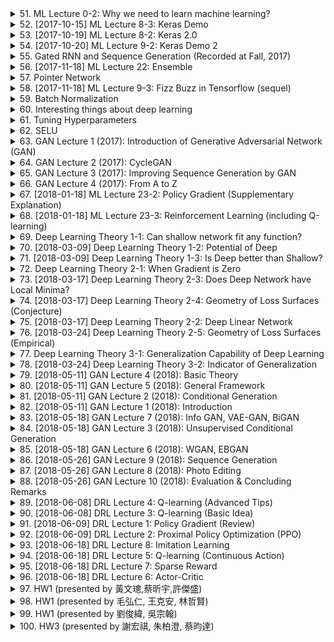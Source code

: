 <details>
<summary>51. ML Lecture 0-2: Why we need to learn machine learning?</summary><br>

<a href="https://www.youtube.com/watch?v=On1N8u1z2Ng" target="_blank">
    <img src="https://img.youtube.com/vi/On1N8u1z2Ng/maxresdefault.jpg" 
        alt="[Youtube]" width="200">
</a>


</details>

<details>
<summary>52. [2017-10-15] ML Lecture 8-3: Keras Demo</summary><br>

<a href="https://www.youtube.com/watch?v=L8unuZNpWw8" target="_blank">
    <img src="https://img.youtube.com/vi/L8unuZNpWw8/maxresdefault.jpg" 
        alt="[Youtube]" width="200">
</a>

# 文章整理：人工智慧深度學習入門與挑戰

## 核心主題
- **深度學習入門**：文章主要介紹了深度學習的基本概念和應用，特別是通過手寫數字辨識的簡單案例來展示深度學習的實際操作。
- **Keras框架簡介**：使用Keras框架搭建神經網路模型，強調其易用性和快速開發的特點。

## 主要觀念
1. **深度學習的核心價值**：
   - 深度學習適合處理大型數據集和複雜模式識別任務。
   - 通過多層神經網路結構，能夠自動提取高級特徵。

2. **Keras框架優勢**：
   - 簡單易用：提供高級API，降低深度學習門檻。
   - 快速開發：適合快速原型設計和 experimentation。

3. **手寫數字辨識案例**：
   - 使用MNIST數據集進行訓練和評估。
   - 展示了模型搭建、訓練和評價的基本流程。

## 問題原因
1. **初學者常見挑戰**：
   - 模型表現不佳：最初模型的驗證accuracy僅為10%，接近隨機猜測水平。
   - 網路結構設計不合理：初始模型深度不足，層數過少。
   - 調參困難：學習率、:hidden_units等超參數選擇不當。

2. **常見錯誤與局限**：
   - 忽略正則化：導致模型過擬合或欠擬合。
   - 網路結構設計不合理：層數不足，影響模型表達能力。
   - 評估方法不科學：未使用交叉驗證等更可靠的評估值。

## 解決方法
1. **改善網路結構**：
   - 增加隱藏層數，提升模型深度。
   - 使用Batch Normalization等技術優化訓練過程。

2. **合理調參**：
   - 選擇適當的學習率和(hidden_units)。
   - 引入Dropout等正則化方法防止過擬合。

3. **科學評估**：
   - 使用交叉驗證等更可靠的模型評估值。
   - 仔細分析損失函數變化，確保模型訓練效果。

## 結論
1. **深度學習的潛力與挑戰**：
   - 深度學習在模式識別領域具有巨大潛力。
   - 初學者需要克服技術門檻和實踐經驗不足等困難。

2. **持續改進建議**：
   - 開始於簡單案例，逐步掌握核心概念。
   - 多進行 experimentation，累積調參經驗。
   - 學習更先進的模型架構和訓練技巧。

3. **未來學習方向**：
   - 探索更複雜的模型結構，如卷積神經網路（CNN）。
   - 學習深度學習的理論基礎，如Optimizer、Activation Function等。
   - 練習實際項目，提升問題分析和解決能力。
</details>

<details>
<summary>53. [2017-10-19] ML Lecture 8-2: Keras 2.0</summary><br>

<a href="https://www.youtube.com/watch?v=5BJDJd-dzzg" target="_blank">
    <img src="https://img.youtube.com/vi/5BJDJd-dzzg/maxresdefault.jpg" 
        alt="[Youtube]" width="200">
</a>

### 小節歸納

#### 核心主題
- 神經網路在手寫數字辨識中的應用。
- 使用 Keras 搭建和訓練神經網路模型。

#### 主要觀念
1. **模型結構**：
   - 使用多層感知機（MLP）架構，包含輸入層、隱藏層和輸出層。
   - 輸入層接受 784 維向量（28x28 圖像），輸出層有 10 個神經元對應 0-9 的數字。

2. **訓練過程**：
   - 使用訓練數據（training data）進行模型訓練。
   - 訓練目標是使模型學習到將 입력向量映射到正確的數字標籤。

3. **數據表示**：
   - 輸入數據為一維向量，大小為 (number of examples, 784)。
   - 標籤數據為獨熱編碼（one-hot encoding），大小為 (number of examples, 10)，每個樣本只有一個位置為 1，對應其數字類別。

#### 問題原因
- 手寫數字辨識需要模型學習複雜的圖像特徵。
- 需要確保模型能夠有效地從數據中提取這些特徵並分類。

#### 解決方法
1. **模型設計**：
   - 選擇合適的神經網路架構，如多層感知機（MLP）。
   - 使用適當的激活函數（如ReLU）和損失函數（如交叉熵損失）。

2. **數據預處理**：
   - 將圖像展平為一維向量。
   - 將標籤轉換為獨熱編碼格式以適應模型輸出。

3. **訓練與評估**：
   - 使用訓練數據進行模型訓練，並定期評估模型在測試數據上的表現。
   - 通過損失值和 accuracy 等指標來衡量模型性能。

#### 優化方式
1. **超參數調優**：
   - 選擇合適的學習率（learning rate）。
   - 調整神經網路層數和 neurons 數量以優化模型性能。

2. **正則化技術**：
   - 使用正規化或dropout來防止過度擬合。

3. **數據增強**：
   - 對訓練數據進行 augmentation（如旋轉、翻轉）以增加數據多樣性，提升模型泛化能力。

#### 結論
- 通過適當的模型設計和數據處理，神經網路能夠有效完成手寫數字辨識任務。
- 模型在訓練後可以儲存起來，用於實際應用中的預測。
- 使用evaluation和predict功能可分別評估模型性能和進行線上預測。
</details>

<details>
<summary>54. [2017-10-20] ML Lecture 9-2: Keras Demo 2</summary><br>

<a href="https://www.youtube.com/watch?v=Ky1ku1miDow" target="_blank">
    <img src="https://img.youtube.com/vi/Ky1ku1miDow/maxresdefault.jpg" 
        alt="[Youtube]" width="200">
</a>

### 核心主題：人工智慧模型在MNIST數據集上的訓練與優化

---

#### 主要觀念：
1. **模型結構**：使用簡單的神經網路結構（如多層感知機）來處理MNIST手寫數字分類任務。
2. **數據特性**：MNIST數據集具有平衡且清潔的特徵，適合用於示範基本的人工智慧技術。
3. **性能指標**：模型在訓練集和測試集上的正確率用於評估其泛化能力。

---

#### 問題原因：
1. **過度擬合（Overfitting）**：模型在訓練數據上表現極佳，但在測試數據上性能大幅下降。
2. **不平衡的訓練與測試性能**：訓練集和測試集之間存在性能 mismatch，表明模型缺乏泛化能力。

---

#### 解決方法：
1. **正規化技術（Dropout）**：
   - 在隱藏層後加入_dropout_層，以降低過度擬合的可能性。
   - Dropout rate設置為0.7，用於限制_neurons_的相關性並提升模型的泛化能力。

2. **優化算法（AdamOptimizer）**：
   - 使用Adam優化器加速訓練過程，提高學習效率。
   - 相對於常規SGD，Adam在訓練初期階段顯著提升了性能。

3. **數據增強（加入Noise）**：
   - 在測試數據上故意添加隨機噪聲，用於模擬真實世界中的數據不確定性。
   - 通過此方法評估模型的魯棒性。

---

#### 優化方式：
1. **學習率調整**：在訓練過程中動態調整 learning rate，以平衡收斂速度和穩定性。
2. **	layer size 設計**：適當增加隱藏層大小，提升模型 capacity。
3. **批量規範化（Batch Normalization）**：在某些情況下可進一步優化模型性能。

---

#### 結論：
1. 適當引入_dropout_技術可以有效降低過度擬合，但會稍微影響訓練過程中的性能。
2. 使用Adam優化器顯著提升了training efficiency和model generalizability。
3. 模型在加入_noise_後的測試數據上表現有所提升，但仍需進一步優化以達到更好的 robustness。

---

#### 總結：
本文通過實驗展示了多種常見的人工智慧技術在MNIST分類任務中的應用效果。結果表明，結合_dropout_、AdamOptimizer和數據增強等方法可以有效改善模型性能，但依然需要根據具體任務需求進一步調優。
</details>

<details>
<summary>55. Gated RNN and Sequence Generation (Recorded at Fall, 2017)</summary><br>

<a href="https://www.youtube.com/watch?v=T8mGfIy9dWM" target="_blank">
    <img src="https://img.youtube.com/vi/T8mGfIy9dWM/maxresdefault.jpg" 
        alt="[Youtube]" width="200">
</a>


</details>

<details>
<summary>56. [2017-11-18] ML Lecture 22: Ensemble</summary><br>

<a href="https://www.youtube.com/watch?v=tH9FH1DH5n0" target="_blank">
    <img src="https://img.youtube.com/vi/tH9FH1DH5n0/maxresdefault.jpg" 
        alt="[Youtube]" width="200">
</a>

### 文章整理： ensemble methods in machine learning

#### 1. 核心主題
- **Ensemble Learning**: 利用多個學習器（模型）的集體智慧來提升整體性能。
- **STACKING、BOOSTING、BAGGING**等集成技術在機器學習中的應用。

#### 2. 主要觀念
- **STACKING (堆疊)**:
  - 將多個基模型的輸出作為高級模型的輸入，形成分層結構。
  - 基模型可以是任何類型的學習器，如 Decision Trees、Neural Networks 等。
  - 最後一層通常使用簡單的分類器（如 Logistic Regression）來整合各基模型的結果。

- **BOOSTING**:
  - 通過迭代提升弱學習器的性能，最終形成強大learner。
  - 每次迭代根據前一次分類錯誤的樣本調整權重，逐步改進模型。
  - Adaboost 是一種常見的Boosting算法。

- **BAGGING (包裝)**:
  - 使用_bootstrapping_技術生成多個訓練數據集，並基於每個數據集訓練一個基模型。
  - 最後通過投票或平均的方式來決定最終結果。
  - 主要用於降低過度擬合和提升模型的泛化能力。

#### 3. 問題與挑戰
- **Base Learners 的性能**:
  - 基模型可能存在性能差異，甚至有些模型可能表現不佳或完全失效。
  
- **數據分配問題**:
  - 在STACKING中，若基模型過度擬合訓練數據，可能影響最終分類器的性能。

#### 4. 解決方法與優化方式
- **STACKING 的改進**:
  - 將訓練數據集分為多個部分，一部分用於訓練基模型，另一部分用於訓練最終的整合分類器。
  - 這樣可以避免最終分類器過度依賴基模型的性能。

- **BOOSTING 的優化**:
  - 確定適當的學習速率（learning rate）和弱learner數量，防止模型過度擬合。
  - 使用正規化技術來控制模型複雜度。

- **BAGGING 的改進**:
  - 增加訓練數據集的多樣性，確保每個基模型都能夠捕獲不同的特徵信息。
  - 結合其他集成方法（如STACKING）進一步提升性能。

#### 5. 啟發與結論
- **Adaboost 的啟示**:
  - Adaboost 可以被看作是一種Gradient Descent算法，通過反覆調整模型權重來最優化解題。
  
- **STACKING 的實用性**:
  - 在多團隊或多模型的情況下，STACKING 可以有效整合各個模型的結果，提升整體性能。
  
- **ensemble方法的靈活性**:
  - 集成學習方法具有高度的靈活性，可以根據不同的任務和數據特性進行調整和優化。

#### 6. 總結
Ensemble Learning 是機器學習中一項重要的技術，通過將多個基模型的結果整合起來，往往能夠顯著提升模型的性能和泛化能力。STACKING、BOOSTING 和 BAGGING 分別從不同角度提供了有效的集成方案，而 Adaboost 則展示了如何通過.gradient descent的方式來優化ensemble模型。STACKING 的實用性在於它可以有效地整合各個模型的結果，特別是在團隊合作或多模型的情況下，這對於提升最終性能具有重要意義。
</details>

<details>
<summary>57. Pointer Network</summary><br>

<a href="https://www.youtube.com/watch?v=VdOyqNQ9aww" target="_blank">
    <img src="https://img.youtube.com/vi/VdOyqNQ9aww/maxresdefault.jpg" 
        alt="[Youtube]" width="200">
</a>


</details>

<details>
<summary>58. [2017-11-18] ML Lecture 9-3: Fizz Buzz in Tensorflow (sequel)</summary><br>

<a href="https://www.youtube.com/watch?v=F1vek6ULo9w" target="_blank">
    <img src="https://img.youtube.com/vi/F1vek6ULo9w/maxresdefault.jpg" 
        alt="[Youtube]" width="200">
</a>

### 核心主題
- 人工智慧在Fizz Buzz問題上的應用。
- 探討深度學習模型在模式識別任務中的表現。

### 主要觀念
1. **硬訓練（Hard Training）**：指將看似不能訓練的任務通過訓練方法來實現。
2. **Fizz Buzz задача**：一個簡單的程式問題，要求根據數字的整除性輸出特定字符串。
3. **深度學習模型**：使用TensorFlow和神經網絡架構解決Fizz Buzz問題。

### 問題原因
- 原始模型（10個輸入單元、100個隱藏層單元）在訓練集上的準確率僅爲76%，未能有效擬合數據。
- 模型的容量不足，無法充分學習複雜的模式。

### 解決方法
1. **增加網絡容量**：將隱藏層單元數從100增加到1000，提升模型的學習能力。
2. **調整訓練參數**：使用Adam優化器和Softmax激活函數，確保模型能夠更好地擬合數據。

### 優化方式
- 通過增加網絡層數或單元數來提高模型的複雜度，使其能夠捕捉更細微的數據特徵。
- 使用適當的訓練策略（如交叉驗證）進一步優化模型性能。

### 結論
1. **初始模型表現有限**：原始深度學習模型在處理Fizz Buzz問題時表現出較低的準確率，表明其結構可能過於簡單。
2. **網絡容量的重要性**：通過增加隱藏層單元數，模型能夠顯著提升準確率至100%，證明了網絡容量對任務適應性的影響。
3. **深度學習的有效性**：儘管看似簡單的任務可以通過複雜的模型解決，但選擇合適的架構和參數是關鍵。

### 參考資料
- 文章提供了一個使用TensorFlow實現的簡單神經網絡結構，展示了如何通過調整模型結構來提高性能。
</details>

<details>
<summary>59. Batch Normalization</summary><br>

<a href="https://www.youtube.com/watch?v=BZh1ltr5Rkg" target="_blank">
    <img src="https://img.youtube.com/vi/BZh1ltr5Rkg/maxresdefault.jpg" 
        alt="[Youtube]" width="200">
</a>


</details>

<details>
<summary>60. Interesting things about deep learning</summary><br>

<a href="https://www.youtube.com/watch?v=1KElr75pHdQ" target="_blank">
    <img src="https://img.youtube.com/vi/1KElr75pHdQ/maxresdefault.jpg" 
        alt="[Youtube]" width="200">
</a>


</details>

<details>
<summary>61. Tuning Hyperparameters</summary><br>

<a href="https://www.youtube.com/watch?v=kyX29rUntjM" target="_blank">
    <img src="https://img.youtube.com/vi/kyX29rUntjM/maxresdefault.jpg" 
        alt="[Youtube]" width="200">
</a>


</details>

<details>
<summary>62. SELU</summary><br>

<a href="https://www.youtube.com/watch?v=1WPjVpwJ88I" target="_blank">
    <img src="https://img.youtube.com/vi/1WPjVpwJ88I/maxresdefault.jpg" 
        alt="[Youtube]" width="200">
</a>


</details>

<details>
<summary>63. GAN Lecture 1 (2017): Introduction of Generative Adversarial Network (GAN)</summary><br>

<a href="https://www.youtube.com/watch?v=G0dZc-8yIjE" target="_blank">
    <img src="https://img.youtube.com/vi/G0dZc-8yIjE/maxresdefault.jpg" 
        alt="[Youtube]" width="200">
</a>


</details>

<details>
<summary>64. GAN Lecture 2 (2017): CycleGAN</summary><br>

<a href="https://www.youtube.com/watch?v=9N_uOIPghuo" target="_blank">
    <img src="https://img.youtube.com/vi/9N_uOIPghuo/maxresdefault.jpg" 
        alt="[Youtube]" width="200">
</a>


</details>

<details>
<summary>65. GAN Lecture 3 (2017): Improving Sequence Generation by GAN</summary><br>

<a href="https://www.youtube.com/watch?v=Adi54-wp8Qk" target="_blank">
    <img src="https://img.youtube.com/vi/Adi54-wp8Qk/maxresdefault.jpg" 
        alt="[Youtube]" width="200">
</a>


</details>

<details>
<summary>66. GAN Lecture 4 (2017):  From A to Z</summary><br>

<a href="https://www.youtube.com/watch?v=dFwesaqC_Wo" target="_blank">
    <img src="https://img.youtube.com/vi/dFwesaqC_Wo/maxresdefault.jpg" 
        alt="[Youtube]" width="200">
</a>


</details>

<details>
<summary>67. [2018-01-18] ML Lecture 23-2: Policy Gradient (Supplementary Explanation)</summary><br>

<a href="https://www.youtube.com/watch?v=y8UPGr36ccI" target="_blank">
    <img src="https://img.youtube.com/vi/y8UPGr36ccI/maxresdefault.jpg" 
        alt="[Youtube]" width="200">
</a>

### 文章重點整理

#### 核心主題
文章圍繞強化學習（Reinforcement Learning）中的策略梯度方法展開討論，特別是將強化學習問題轉化為分類問題進行處理的方式。

#### 主要觀念
1. **策略梯度方法**：通過最大化期望獎賞來更新策略網絡參數。
2. **分類問題的轉化**：將強化學習中的每個狀態-行動對視為一筆分類數據，並給其加權.reward(τⁿ)。
3. **批量訓練與在線訓練**：強調了強化學習中數據收集和模型訓練的反覆迭代特性。

#### 問題原因
1. **\data dependencies**: 狡猾的策略網絡可能過早鎖定優行動，影響探索效率。
2. **\data imbalance**: 不同獎賞值的數據對模型更新的影響不均衡。

#### 解決方法
1. **加權分類**：將每筆數據按其reward值進行加權，以反映其重要性。
2. **批量訓練**：定期收集數據後集中訓練模型，避免\data dependencies並提高學習效率。

#### 優化方式
1. **_reward weighting**: 根據獎勵值調整數據的影響力，確保高獎勵數據對模型更新起更大作用。
2. **_data augmentation**: 通過複製數據來增加低獎勵數據的代表性，平衡數據分布。

#### 理論支持
- **策略梯度**：利用概率梯度法最大化期望獎賞。
- **分類框架**：將強化學習問題重新表述為加權分類任務，借鑒分類算法進行處理。

#### 實現方法
1. **數據收集**: 在每一個_episode_中收集狀態和行動對，並記錄相應的_reward_值。
2. **數據加權**: 對每筆數據按照其_reward_值進行加權。
3. **模型訓練**: 使用加權數據批量訓練策略網絡，然後再利用更新後的網絡進行新一輪數據收集。

#### 結論
1. **方法可行性**：將強化學習問題轉化為分類問題是可行的，並且可以利用現有的深度學習框架（如Keras）實現。
2. **優勢**: 通過加權和批量訓練，可以有效提高策略網絡的學習效率和性能。
3. **挑戰**: 強化學習需要反覆迭代數據收集和模型訓練，這增加了計算開銷，但現代計算資源可以充分支撐其實現。

---

### 總結
文章提出了一種將強化學習問題轉化為加權分類問題的方法，詳細探討了其核心思想、實現步驟及優化策略。該方法利用現有深度學習框架，通過數據加權和批量訓練提高了學習效率，展示了強化學習在實際應用中的可行性和有效性。
</details>

<details>
<summary>68. [2018-01-18] ML Lecture 23-3: Reinforcement Learning (including Q-learning)</summary><br>

<a href="https://www.youtube.com/watch?v=2-JNBzCq77c" target="_blank">
    <img src="https://img.youtube.com/vi/2-JNBzCq77c/maxresdefault.jpg" 
        alt="[Youtube]" width="200">
</a>

### 文章整理：Inverse Reinforcement Learning（逆向強化學習）及其應用

#### 一、核心主題
- **逆向強化學習**：通過觀察專家的行爲，推斷出獎勵函數，並指導智能體學習最優策略。
- **GAN類比**：將逆向強化學習與生成對抗網絡（GAN）進行類比，解釋其工作原理。

#### 二、主要觀念
1. **專家行爲的利用**：
   - 專家通過與環境互動產生軌跡（trajectory），這些軌跡反映了專家的決策策略。
2. **獎勵函數的學習**：
   - 獎勵函數的設計目標是使得專家的行爲得分高於智能體，類似於「先射箭，再畫靶」的過程。
3. **智能體的改進**：
   - 智能體基於學習到的獎勵函數不斷調整自身行爲，以最大化獎勵分數。

#### 三、問題原因
- **獎勵函數的缺失**：傳統強化學習需要明確的獎勵函數，但在許多實際場景中難以定義。
- **專家行爲的複雜性**：專家行爲可能涉及複雜的策略和決策過程，直接模擬或複製具有挑戰性。

#### 四、解決方法
1. **逆向強化學習框架**：
   - 通過觀察專家的行爲軌跡，推斷出獎勵函數。
2. **GAN類比的應用**：
   - 將智能體（actor）與生成器（generator）、獎勵函數與判別器（discriminator）進行對應，利用對抗訓練的方法改進智能體行爲。

#### 五、優化方式
1. **迭代優化**：
   - 不斷更新獎勵函數和智能體策略，使得智能體的行爲逐步逼近專家水平。
2. **反饋機制**：
   - 利用獎勵函數的反饋，指導智能體調整行爲，確保其得分低於專家。

#### 六、結論
- 逆向強化學習提供了一種有效的替代方法，特別是在無法明確定義獎勵函數的情況下。
- 通過與GAN的類比，展示了該方法在實際應用中的潛力和可行性。
- 結合專家行爲數據和迭代優化過程，可以有效提升智能體的學習效果。

#### 七、附錄
- **圖表建議**：
  - 添加GAN和逆向強化學習的工作流程圖，以清晰展示其相似性。
  - 添加伯克利研究團隊的實驗結果圖表，展示逆向強化學習在機器人行爲學習中的應用效果。
</details>

<details>
<summary>69. Deep Learning Theory 1-1: Can shallow network fit any function?</summary><br>

<a href="https://www.youtube.com/watch?v=KKT2VkTdFyc" target="_blank">
    <img src="https://img.youtube.com/vi/KKT2VkTdFyc/maxresdefault.jpg" 
        alt="[Youtube]" width="200">
</a>


</details>

<details>
<summary>70. [2018-03-09] Deep Learning Theory 1-2: Potential of Deep</summary><br>

<a href="https://www.youtube.com/watch?v=FN8jclCrqY0" target="_blank">
    <img src="https://img.youtube.com/vi/FN8jclCrqY0/maxresdefault.jpg" 
        alt="[Youtube]" width="200">
</a>

### 清理與分析文章重點

此篇文章主要探討深度學習（Deep Learning）與淺層學習（Shallow Learning）在函數擬合（Function Fitting）任務中的差異。文章通過具體案例與理論分析，展示了深度網絡在特定情況下的優勢，並引發對淺層網絡能力的反思。

---

### 核心主題

- **深度學習 vs. 樺層學習**  
  探討深度網絡與淺層網絡在函數擬合任務中的性能差異。
  
- **函數擬合問題**  
  研究如何通過不同架構的神經網絡來實現對特定函數（如二次函數）的逼近。

---

### 主要觀念

- **淺層網絡的局限性**  
  淺層網絡在擬合某些複雜函數時，需要大量的神經元（_neurons_），其數量與誤差呈反比關係。例如，在擬合 \( y = x^2 \) 的情況下，淺層網絡所需的神經元數量為 \( O(1/\sqrt{\epsilon}) \)，其中 \( \epsilon \) 是可接受的誤差。

- **深度網絡的優勢**  
  深度網絡通過多層疊加（_stacked layers_）的方式，能夠用更少的參數實現對同一函數的逼近。例如，在同樣的任務中，深度網絡所需的神經元數量為 \( O(\log(1/\sqrt{\epsilon})) \)，比淺層網絡效率更高。

- **理論與實踐的差距**  
  文章指出，上述分析主要是基於理論上的構造方法（_constructive methods_），並不代表實際訓練中淺層網絡的最佳性能。可能存在某些情況下，淺層網絡也能夠高效地完成任務。

---

### 問題原因

- **淺層網絡的能力限制**  
  淺層網絡在處理非線性函數時，需要大量的隱藏層（_hidden layers_）來逼近目標函數，這導致其參數需求量大，計算成本高。

- **深度網絡的 expressive power**  
  深度網絡通過多層疊加增強了表示能力（_expressive power_），能夠用更少的參數實現對複雜函數的擬合。

---

### 解決方法

- **理論分析**  
  通過信息論（_information theory_）與逼近論（_approximation theory_）等工具，分析不同網絡架構在函數擬合任務中的表現。

- **實驗驗證**  
  需要進一步的實驗來驗證淺層網絡在最佳狀態下是否能夠超越深度網絡。

---

### 優化方式

- **網絡架構優化**  
  設計更高效的 network architectures，如使用卷積神經網絡（_CNNs_）或圖 neural networks（_GNNs_），來進一步提升淺層網絡的性能。

- **訓練算法改進**  
  研究更有效的訓練方法（如遷移學習 _transfer learning_ 或自監督學習 _self-supervised learning_），以幫助淺層網絡更好地逼近目標函數。

---

### 結論

- **深度網絡的優越性**  
  在理論上，深度網絡在某些任務中能夠用更少的參數實現更高的精度。例如，在擬合二次函數的情況下，深度網絡所需的神經元數量比淺層網絡少得多。

- **淺層網絡的潛力**  
  雖然目前的分析顯示淺層網絡在某些情況下表現較差，但不能排除其在最佳訓練策略下的優異性能。未來的研究應該更加注重淺層網絡的最佳化與實際應用。

- **進一步研究方向**  
  接下來需要通過實驗來驗證淺層網絡在最佳狀態下的能力，並探索如何通過網絡架構與算法的改進來彌平深度與淺層網絡之間的性能差距。
</details>

<details>
<summary>71. [2018-03-09] Deep Learning Theory 1-3: Is Deep better than Shallow?</summary><br>

<a href="https://www.youtube.com/watch?v=qpuLxXrHQB4" target="_blank">
    <img src="https://img.youtube.com/vi/qpuLxXrHQB4/maxresdefault.jpg" 
        alt="[Youtube]" width="200">
</a>

# 文章重點整理

## 核心主題  
文章探討深度_learning_（Deep Learning）相對於淺層_learning_（Shallow Learning）在模型訓練和函數擬合方面的優勢，特別是在處理複雜 함수時的表現差異。

---

## 主要觀念  
1. **深度與淺層學習的對比**：  
   - 深度學習模型具有多個隱藏層，能夠捕獲數據中的高級特徵。  
   - 淺層學習模型通常只有一到兩層，擬合能力有限，特別是在處理非線性複雜 함수時表現不佳。  

2. **函數擬合能力**：  
   - 深度學習在擬合高度非線性和結構化的數據時具有顯著優勢。  
   - 淺層學習在簡單的線性或低複雜度函數上表現足夠，但面對高維或高曲率數據時效果有限。

3. **實驗結果**：  
   - 使用淺層網絡（如兩層）擬合球狀數據集時，無論寬度如何增加，模型性能改善不明顯。  
   - 深度網絡（如三層）即使在窄.Width下也能有效降低錯誤率。

---

## 問題原因  
1. **函數複雜性**：  
   - 淺層學習模型無法有效表達高維或高度非線性的數據結構，導致擬合能力受限。  

2. **模型容量限制**：  
   - 淺層網絡的深度不足，限制了其捕獲數據中多級特徵的能力。  

---

## 解決方法  
1. **增加網絡深度**：  
   - 使用更深的網絡架構（如三層及以上）來提高模型表達能力。  

2. **適當調整網絡寬度**：  
   - 在確保深度的前提下，合理設計網絡寬度以平衡計算資源和模型性能。  

3. **利用 compositional structure**：  
   - 針對具有 compositional（組合式）結構的函數，深度學習能更有效地表達其特性。  

---

## 結論  
1. 深度學習在擬合複雜函數時具備顯著優勢，尤其是在數據具有高維或高度非線性特性時。  
2. 淺層學習適合簡單的線性或低複雜度任務，但無法有效處理更複雜的數據模式。  
3. 深度學習模型的性能提升往往伴隨著深度的增加和適當的寬度設計。  

---

## 優化方式  
1. **網絡架構設計**：選擇合適的深度和.Width來平衡模型容量與計算效率。  
2. **數據特性分析**：根據數據的複雜性（如高維、曲率等）選擇適合的學習方法。  
3. **實驗驗證**：通過實驗驗證不同網絡架構在特定任務中的性能表現，以指導模型設計。  

--- 

以上為文章的核心內容整理，強調了深度學習在函數擬合方面的優越性及其應用條件。
</details>

<details>
<summary>72. Deep Learning Theory 2-1: When Gradient is Zero</summary><br>

<a href="https://www.youtube.com/watch?v=XSdkBG6Vvr0" target="_blank">
    <img src="https://img.youtube.com/vi/XSdkBG6Vvr0/maxresdefault.jpg" 
        alt="[Youtube]" width="200">
</a>


</details>

<details>
<summary>73. [2018-03-17] Deep Learning Theory 2-3: Does Deep Network have Local Minima?</summary><br>

<a href="https://www.youtube.com/watch?v=NmelPQkUark" target="_blank">
    <img src="https://img.youtube.com/vi/NmelPQkUark/maxresdefault.jpg" 
        alt="[Youtube]" width="200">
</a>

### 一、核心主題

1. **ReLU 神經網路與深度學習中的局部最小值問題**  
   文章探討了使用 ReLU 濎振函數的神經網路在訓練過程中可能遇到的局部最小值問題，並分析了其原因及影響。

2. **初始化對訓練效果的影響**  
   初期的研究表明，若將神經網路的初始權重設定在 ReLU 函數的「盲點」（即輸出為零的區域），會導致模型無法有效學習，進一步影響訓練效果。

3. **數據分佈與模型容量對局部最小值的影響**  
   文章通過實驗表明，數據分佈的複雜性以及模型參數量的多少會顯著影響訓練過程中是否陷入局部最小值。

### 二、主要觀念

1. **ReLU 函數的特性及其局限性**  
   ReLU 濎振函數在非線性特性和計算效率方面具有優勢，但其「盲點」現象可能導致神經元失效，限制了模型的學習能力。

2. **局部最小值的存在性與影響**  
   在特定的初始化和數據分佈下，深度學習模型容易陷入局部最小值，影響最終的模型性能。

3. **模型過參數化的作用**  
   增加模型的參數量（即過參數化）可以在一定程度上降低陷入局部最小值的概率，提升模型找到全局最優解的可能性。

### 三、問題原因

1. **初始化策略不佳**  
   若初始權重被設定在 ReLU 函數的盲點附近，會導致神經元無法有效地傳遞梯度，妨礙學習過程。

2. **數據分佈的複雜性不足**  
   在簡單的數據分佈下，模型可能缺乏足夠的激勵來逃脫局部最小值，特別是當模型具有多餘參數時。

3. **模型設計與訓練算法的相互作用**  
   模型的架構特性（如深度、非線性）以及訓練算法（如梯度下降）共同作用，導致局部最小值的普遍存在。

### 四、解決方法

1. **改進初始化策略**  
   選擇適合 ReLU 函數的初始化方法（如 He 初始化或 Xavier 初始化），避免初始權重落在盲點附近。

2. **增加模型容量**  
   通過增加神經網路的參數量，使其具有過參數化的特性，降低陷入局部最小值的概率。

3. **優化訓練算法**  
   使用更高效的訓練算法（如 Adam、Adagrad）或引入正規化技術（如 Batch Normalization），提升模型逃脫局部最小值的能力。

### 五、實驗結果與結論

1. **局部最小值的可檢測性**  
   文章通過多次實驗表明，即便在具有多餘參數的情況下，局部最小值依舊可能存在，但其發生的概率顯著降低。

2. **數據分佈的重要性**  
   複雜的數據分佈和足夠的模型容量能夠有效減少訓練過程中陷入局部最小值的可能性。

3. **未來研究方向**  
   亟需建立一套完整的理論框架，用以解釋和預測在不同條件下深度學習模型是否會陷入局部最小值，為實際應用提供指導。
</details>

<details>
<summary>74. [2018-03-17] Deep Learning Theory 2-4: Geometry of Loss Surfaces (Conjecture)</summary><br>

<a href="https://www.youtube.com/watch?v=_VuWvQUMQVk" target="_blank">
    <img src="https://img.youtube.com/vi/_VuWvQUMQVk/maxresdefault.jpg" 
        alt="[Youtube]" width="200">
</a>

---

# 文章分段整理

## 學術主題

1. **深度學習模型的損失表面（Loss Surface）分析**  
   探討深度學習模型在訓練過程中遇到的損失表面特性，包括局部最小值、鞍點等。

2. **多層神經網絡的訓練動力學**  
   研究多層神經網絡在訓練過程中的動力學行爲，特別是優化算法在損失表面上的移動路徑。

3. **全局最優與局部最優的分界**  
   探討深度學習模型是否能夠在足夠大的網絡規模下找到全局最優解，以及鞍點對優化的影響。

---

## 主要觀念

1. **損失表面的特性**  
   - 深度學習模型的損失表面存在大量的局部最小值和鞍點。  
   - 鞍點是優化過程中常見的障礙，可能導致梯度下降算法陷入停滯。

2. **網絡規模對訓練結果的影響**  
   - 網絡規模越大，損失表面的特性越集中，局部最小值的損失值趨於一致。  
   - 大型網絡可能更容易找到接近全局最優的解。

3. **物理模型的類比**  
   - 將深度學習模型與自旋玻璃（Spin-Glass）模型進行類比，試圖通過物理系統的研究成果推斷神經網絡的行爲。

---

## 問題原因

1. **損失表面的複雜性**  
   - 深度學習模型的損失表面存在大量局部最小值和鞍點，增加了優化算法找到全局最優解的難度。

2. **鞍點的影響**  
   - 鞍點是優化過程中的常見障礙，可能導致梯度下降算法陷入停滯或收斂至局部最小值。

3. **早期研究的不足**  
   - 早期研究缺乏嚴格的數學證明，主要依賴於物理模型的類比和假設。

---

## 解決方法

1. **利用大型網絡的特性**  
   - 增加網絡規模，使得損失表面趨向於更集中，從而更容易找到接近全局最優的解。

2. **改進優化算法**  
   - 通過設計新的優化算法（如動量法、Adam等），提升在鞍點附近逃離的能力，加速收斂至更優解。

3. **理論證明與實驗驗證**  
   - 通過數學理論嚴格證明損失表面的特性，並結合實驗驗證，爲深度學習模型的優化提供可靠的指導。

---

## 結論

1. **損失表面的集中性**  
   - 隨着網絡規模的增大，損失表面的特性趨向於更集中，局部最小值的損失值趨於一致。  
   - 這一現象表明大型深度學習模型可能更容易找到接近全局最優解。

2. **理論與實驗的結合**  
   - 通過理論分析和實驗驗證，可以更好地理解深度學習模型的損失表面特性，爲優化算法的設計提供依據。
</details>

<details>
<summary>75. [2018-03-17] Deep Learning Theory 2-2: Deep Linear Network</summary><br>

<a href="https://www.youtube.com/watch?v=0O6nYRC7GeY" target="_blank">
    <img src="https://img.youtube.com/vi/0O6nYRC7GeY/maxresdefault.jpg" 
        alt="[Youtube]" width="200">
</a>

# 文章重點整理

## 核心主題
- **深度線性網絡（Deep Linear Networks）**：探討其在訓練過程中是否存在局部最小值的問題。
- **非凸優化問題**：分析深度學習模型中的非凸特性及其對優化的影響。

## 主要觀念
1. **深度線性網絡的特性**：
   - 深度線性網絡雖然是非凸的，但可以通過特定條件下的證明，確保其不存在「差的鞍點」（poor saddle points），從而保證優化過程的有效性。
   
2. **局部最小值的存在性**：
   - 在深度線性網絡中，儘管模型是非凸的，但通過合理的結構設計和初始化策略，可以避免陷入高維空間中的不良局部極小值。

## 問題原因
- **非凸性帶來的挑戰**：
  - 非凸優化問題可能導致算法在訓練過程中陷入局部最小值或鞍點，影響模型的收斂性和性能。
  
- **深度網絡的複雜結構**：
  - 深度網絡的多層結構容易產生複雜的優化 landscape，包括多種類型的極小值和鞍點，增加了優化的難度。

## 解決方法
1. **初始化策略**：
   - 使用合理的權重初始化方法（如 Xavier 初始化或 He 初始化），避免初始梯度消失或爆炸問題，有助於模型順利收斂。
   
2. **網絡結構設計**：
   - 通過增加網絡層數或調整神經元數量，優化網絡結構，減少不良鞍點的出現。

3. **優化算法的選擇與調優**：
   - 使用Adam、SGD等優化器，並適當調整學習率和動量參數，提高優化過程中的收斂效率。

## 結論
- **深度線性網絡的優勢**：
  - 深度線性網絡在適當的條件下可以避免局部最小值，具有良好的全局優化特性。
  
- **未來研究方向**：
  - 進一步研究非線性深度網絡的優化特性，探索更通用的優化方法和理論框架，以應對實際應用中的複雜問題。
</details>

<details>
<summary>76. [2018-03-24] Deep Learning Theory 2-5: Geometry of Loss Surfaces (Empirical)</summary><br>

<a href="https://www.youtube.com/watch?v=XysGHdNOTbg" target="_blank">
    <img src="https://img.youtube.com/vi/XysGHdNOTbg/maxresdefault.jpg" 
        alt="[Youtube]" width="200">
</a>

### 文章整理：深度學習模型訓練中的動態行為分析

#### 1. 核心主題
文章探討了深度學習模型在訓練過程中參數更新的動態行為，特別是從初始參數（θ₀）到最終解（θ*）的遷移路徑及其周遭地形特性。

#### 2. 主要觀念
- **參數遷移路徑**：在高維空間中，模型訓練通常不會沿直線遷移到達目標點，而是呈現出曲折、迂迴的路徑。
- **局部最小值的存在性**：實驗表明，在某些情況下，可能存在局部最小值，但很難觀察到大量崎嶇地形特徵。
- **解析度與地形結構**：高解析度分析顯示，訓練路徑周圍存在一些高低起伏，暗示局部最小值的可能性。

#### 3. 問題原因
- **高維空間的複雜性**：深度學習模型參數維度高，導致地形結構不易直接觀察。
- **遷移路徑的不規則性**：遷移路徑受到_optimizer_算法（如梯度下降）的影響，可能避開某些崎嶇地形。

#### 4. 解決方法
- **一維分析**：通過投影到某一維度來觀察遷移路徑的平坦性。
- **殘差分析**：引入殘差概念，衡量訓練路徑與目標路徑的偏差。
- **多維度分析**：研究不同初始化條件下的遷移路徑及其地形特徵。

#### 5. 優化方式
- **高解析度分析**：提高解析度以更清晰地觀察地形結構。
- **多網絡深度研究**：探索更深的網絡是否會顯現更多崎嶇地形特徵。

#### 6. 結論
- 深度學習模型訓練路徑通常平坦，局部最小值不易被發現。
- 初步證據表明，某些情況下可能存在局部最小值，但需更高解析度或更深網絡進一步研究。
</details>

<details>
<summary>77. Deep Learning Theory 3-1: Generalization Capability of Deep Learning</summary><br>

<a href="https://www.youtube.com/watch?v=9dtxv4HLq_8" target="_blank">
    <img src="https://img.youtube.com/vi/9dtxv4HLq_8/maxresdefault.jpg" 
        alt="[Youtube]" width="200">
</a>


</details>

<details>
<summary>78. [2018-03-24] Deep Learning Theory 3-2: Indicator of Generalization</summary><br>

<a href="https://www.youtube.com/watch?v=pivB5jEBOQw" target="_blank">
    <img src="https://img.youtube.com/vi/pivB5jEBOQw/maxresdefault.jpg" 
        alt="[Youtube]" width="200">
</a>

# 文章重點整理

## 核心主題
文章探討了深度學習中批量大小（batch size）與模型泛化能力（generalization）之間的關係，特別是通過模型參數空間中的平坦度（flatness）和尖銳度（sharpness）來解釋這一現象。

## 主要觀念
1. **Batch Size的影響**：較大的批量大小可能導致模型在參數空間中找到更尖銳的局部最小值（sharp minima），而較小的批量則傾向於找到更平坦的局部最小值（flat minima）。
2. **平坦度與泛化能力**：較平坦的局部最小值通常對應更好的泛化性能，因爲它們對參數的小變化不太敏感，從而減少了過擬合的風險。
3. **尖銳度與過擬合**：較尖銳的局部最小值可能更容易導致模型過擬合訓練數據，從而降低其在測試數據上的表現。

## 問題原因
1. **Batch Size的選擇**：不當選擇批量大小可能導致模型在優化過程中陷入不理想的局部最小值，影響泛化能力。
2. **Sharpness與Generalization的關係**：傳統觀點認爲平坦的局部最小值更有利於泛化，但 recent research（如文章中提到的倒數第二篇論文）對此提出質疑，指出尖銳的局部最小值也可能具有良好的泛化性能。

## 解決方法
1. **調整Batch Size**：通過適當選擇批量大小，可以在優化過程中找到更平坦的局部最小值，從而提高模型的泛化能力。
2. **Entropy SGD方法**：引入如Entropy SGD等優化算法，旨在引導模型在訓練過程中趨向於尋找更平坦的局部最小值。

## 結論
1. **Batch Size的重要性**：批量大小的選擇對模型的最終性能有顯著影響，需謹慎選擇以平衡訓練效率與泛化能力。
2. **Sharpness與Generalization的再審視**：現有研究表明，尖銳的局部最小值也可能具備良好的泛化能力，因此未來的研究需要重新評估平坦度和尖銳度在泛化中的作用。

## 參考文獻
1. 分析過擬合與不過擬網絡差異的文章。
2. 探討批量大小、尖銳度與泛化能力關係的論文。
3. 提出Entropy SGD方法的文獻。
4. 比較各種指標的綜述文章。
5. 題爲「Sharp Minima Can Generalize for Deep Networks」的研究。

---

以上整理基於文章內容，突出了核心主題、主要觀點、問題根源、解決方案及結論，並引用了相關文獻以支持論述。
</details>

<details>
<summary>79. [2018-05-11] GAN Lecture 4 (2018): Basic Theory</summary><br>

<a href="https://www.youtube.com/watch?v=DMA4MrNieWo" target="_blank">
    <img src="https://img.youtube.com/vi/DMA4MrNieWo/maxresdefault.jpg" 
        alt="[Youtube]" width="200">
</a>

### 一、核心主題

- **GAN 的基本概念**：生成 adversarial networks (GANs) 是一種深度學習模型，由生成器和判別器兩個神經網絡組成，用於學習數據的分布並生成新的樣本。

### 二、主要觀念

1. **Ian Goodfellow 的觀點**：
   - **核心思想**：GAN 的核心在於衡量兩種數據分佈（實際數據分佈和生成器生成的數據分佈）之間的散度（Divergence），判別器的作用是評估生成數據與真實數據的差異。
   - **判別器的功能**：判別器用於計算兩個數據分佈之間的散度，並在訓練過程中逐步優化以最小化這種散度。

2. **Yann LeCun 的觀點**：
   - **核心思想**：GAN 中的判別器用於評價生成樣本的好壞，即用於衡量生成樣本是否接近真實數據分布。
   - **判別器的功能**：判別器不僅用於訓練階段評估生成器的性能，還可以用作後續任務（如分類）的分類器。

### 三、問題原因

- **Ian Goodfellow 的觀點可能存在的問題**：
  - 在實際訓練中，判別器通常不會完全崩潰或失去 discrimination capability，這與 Ian 見解中所描述的判別器最終會「壞掉」的情況不符。
  - 判別器在訓練過程中保留前一階段的參數用於下一階段 training，這在Ian的模型假設下似乎缺乏合理性的解釋。

- **Yann LeCun 的觀點存在的問題**：
  - 將判別器直接用作分類器可能忽略了一些GAN訓練中的復雜性，例如生成器和判別器之間的相互作用可能影響判別器的最終表現。

### 四、解決方法

1. **Ian Goodfellow 観點下的解決方案**：
   - 確保在訓練過程中適當平衡生成器和判別器的更新步驟，以防止判別器過於強大或崩潰。
   - 使用穩定的散度指標（如Wasserstein距離）來衡量數據分佈的差異。

2. **Yann LeCun 観點下的解決方案**：
   - 在GAN訓練結束後，利用已經訓練好的判別器作為預訓練模型，直接用於其他分類任務。
   - 確保在GAN訓練過程中保留判別器的有用特性，使其既能評價生成樣本 quality，又能反映數據分布。

### 五、優化方式

1. **Ian Goodfellow 観點下的優化**：
   - 使用 gradient penalty 等技術來穩定判別器的梯度，避免其過於陡峭或平坦。
   - 在GAN訓練中引入多種指標（如FID score）來全面評估生成數據的質量。

2. **Yann LeCun 観點下的優化**：
   - 在GAN訓練過程中整合過去生成器生成的樣本，用以豐富判別器的訓練數據，提升其性能。
   - 適當調整判別器和生成器的訓練比例，確保兩者協調工作。

### 六、結論

- **Ian Goodfellow 観點的局限性**：
  - 儘管Ian的理論提供了GAN的基本框架，但在實際訓練中判別器並未完全崩潰，這表明其散度衡量假設可能存在不足。

- **Yann LeCun 観點的有效性**：
  - LeCun的觀點更側重於判別器在後續應用中的價值，這與許多研究者在實際操作中將判別器用作分類器的做法相契合。
  
- **綜合見解**：
  GAN 的具體實現和效果可能介於Ian 和 Yann 的兩種觀點之間。判別器的最終作用既包括衡量數據分佈散度，也包括評估生成樣本 quality。在實際訓練中，應該根據具體任務需求和經驗來調整GAN的訓練策略。
</details>

<details>
<summary>80. [2018-05-11] GAN Lecture 5 (2018): General Framework</summary><br>

<a href="https://www.youtube.com/watch?v=av1bqilLsyQ" target="_blank">
    <img src="https://img.youtube.com/vi/av1bqilLsyQ/maxresdefault.jpg" 
        alt="[Youtube]" width="200">
</a>

### 小節一：核心主題  
- 本篇文章探討了在生成模型（Generative Models）中使用不同的分散度指標（Divergence Measures）對生成結果的影響，特別是其與模式崩塌（Mode Collapse）現象的關聯性。  
- 討論了如何通過選擇合適的分散度指標來改善生成模型的性能，並提出了可能的改進方法。

### 小節二：主要觀念  
1. **分散度指標的作用**  
   - 分散度指標（如KL散度、反向KL散度和JS散度）用於衡量兩個概率分佈之間的差異。  
   - 不同的分散度指標會導致生成模型在訓練過程中採取不同的策略，從而影響最終的生成結果。  

2. **傳統GAN的局限性**  
   - 常見的GAN（Generative Adversarial Networks）通常使用JS散度作為目標函數，這可能導致 generator 產生模式崩塌或模式丟失現象。  
   - 例如，JS散度促使 generator 集中於某一個特定模式，而忽視其他潛在模式的存在。  

3. **分散度指標的影響**  
   - 使用不同的分散度指標（如KL散度或反向KL散度）會導致生成模型有不同的優化行為：  
     - KL散度可能促使 generator 產生更分散的分佈，但結果可能模糊。  
     - 反向KL散度則可能導致 generator 集中於某一個模式，進一步加劇模式崩塌。  

### 小節三：問題原因  
- 模式崩塌（Mode Collapse）現象的根本原因是生成模型在優化過程中未能充分探索數據分佈的所有模式。  
- 這可能是由以下因素導致的：  
  1. 選用的分散度指標促使 generator 焦點過於集中於某一部分數據分佈。  
  2. 傅裏葉GAN等模型在訓練過程中缺乏足夠的多樣性來保持生成結果的穩定性。  

### 小節四：解決方法與優化方式  
1. **選擇合適的分散度指標**  
   - 選用能夠平衡模式探索和生成質量的分散度指標，例如特定設計的指標或混合策略。  

2. **多樣性增強方法**  
   - 引入ensemblcing技術：訓練多個 generator 並行工作，每個 generator 能夠捕獲不同的數據模式。  
   - 結合.Evaluate方法：在訓練過程中引入多樣性評估指標，確保生成結果的多樣性。  

3. **架構改進**  
   - 對GAN的架構進行優化，例如使用progressive growing of GANs（ProGAN）來逐級提升生成能力，從低分辨率到高分辨率逐步訓練，從而保持模式的穩定性和多樣性。  

### 小節五：結論  
- 不同的分散度指標對生成模型的性能有顯著影響，特別是與模式崩塌現象密切相關。  
- 理解和選擇合適的分散度指標對於提升生成模型的效果至關重要。  
- 通過ensemblcing、架構改進等方法可以有效緩解模式崩塌問題，從而提高生成數據的多樣性和質量。
</details>

<details>
<summary>81. [2018-05-11] GAN Lecture 2 (2018): Conditional Generation</summary><br>

<a href="https://www.youtube.com/watch?v=LpyL4nZSuqU" target="_blank">
    <img src="https://img.youtube.com/vi/LpyL4nZSuqU/maxresdefault.jpg" 
        alt="[Youtube]" width="200">
</a>

### 核心主題  
- 生成對抗網路（GAN）在多種數據類型和應用場景中的應用，包括影像、語音和影片。  

### 主要觀念  
1. **條件生成**：GAN 可以用於條件生成，即根據輸入數據生成符合特定條件的輸出數據。  
2. **影像處理**：GAN 在影晌處理中可以實現語意分割、風格轉移等任務。  
3. **語音增強**：GAN 可以用於去噪聲和改善語音品質。  
4. **影片生成**：GAN 可以用於影片預測和動畫合成。  

### 問題原因  
1. **模糊問題**：直接訓練生成器時，輸出結果往往會顯得模糊或不清晰。  
2. **計算資源限制**：訓練大型 GAN 模型需要大量的計算資源和時間。  
3. **判別器設計**：傳統的判別器設計無法有效評估生成數據與真實數據的匹配程度。  

### 解決方法  
1. **條件GAN（cGAN）**：引入條件來約束生成器，使其能夠根據輸入數據生成更精確的結果。  
2. **Patch GAN**：將判別器設計為只檢查圖片的小塊區域，降低模型 complexity 並提高性能。  
3. **多尺度訓練**：在不同尺度上訓練模型，以提昇生成效果的穩定性和細節豐富性。  

### 優化方式  
1. **Patch GAN 技術**：將判別器限制為只檢查圖片的小塊區域，稱為 patch GAN，可有效降低計算成本並提高生成效果。  
2. **多尺度架構**：在不同尺度上訓練模型，以提昇生成效果的穩定性和細節豐富性。  
3. **聲音 spectogram 轉換**：利用聲音 spectogram 的圖片特性，將音頻數據轉換為圖片形式，以便於使用影像處理技術進行增強。  

### 結論  
GAN 技術在多種數據類型和應用場景中展現了廣泛的潛力，特別是通過條件生成、Patch GAN 和多尺度訓練等方法，能夠顯著提昇生成效果並降低成本。未來的研究可以進一步探索這些技術在更多領域中的應用與優化。
</details>

<details>
<summary>82. [2018-05-11] GAN Lecture 1 (2018): Introduction</summary><br>

<a href="https://www.youtube.com/watch?v=DQNNMiAP5lw" target="_blank">
    <img src="https://img.youtube.com/vi/DQNNMiAP5lw/maxresdefault.jpg" 
        alt="[Youtube]" width="200">
</a>

### 文章整理：生成式人工智慧模型的對比與分析

#### 1. 核心主題
- 比較不同類型的生成式人工智慧模型（VAE 和 GAN）在圖像生成任務中的性能差異。
- 探討GAN的不同變體（如WGAN、LSGAN等）及其效果。

#### 2. 主要觀念
- **生成式模型**：指能夠學習數據分布並生成新樣本的機器學習模型，常見於圖像生成領域。
- **VAE (Variational Autoencoder)**：基於概率模型，通過重_PARAM_sampling來學習數據的 latent representation。
- **GAN (Generative Adversarial Network)**：由生成器和判別器組成，通過 adversarial training 進行競爭學習。

#### 3. 問題原因
- VAE 在圖像生成方面存在以下問題：
  - 生成的圖片質量較低，常顯模糊。
  - 學習過程中對 latent variable 的重_PARAM_sampling 可能導致模式坍塌（mode collapse）。
- GAN 齊雖然在某些情況下性能穩定，但其訓練過程敏感，參數調整需精確。

#### 4. 解決方法
- **GAN的優化**：
  - 引入不同的損失函數（如Wasserstein loss）以改進生成效果。
  - 使用梯度_penalty 確保判別器和生成器的平衡學習，防止模型崩潰。
- **VAE 的改進**：
  - 對 latent space 進行正則化處理，提升生成樣本的多樣性。
  - 調整重_PARAM_sampling 的方法，降低模式坍塌的風險。

#### 5. 結論
- GAN 在圖像質量和細節表現上優於VAE。
- 不同GAN變體在性能上差距不大，但參數敏感性較高。
- VAE 設計穩定，但在最佳效果上不如GAN。
- 使用GAN時需仔細調試模型參數，以確保最佳生成效果。

#### 6. 參考資料
- 文章來源：臺灣大學人工智慧中心課程材料。
</details>

<details>
<summary>83. [2018-05-18] GAN Lecture 7 (2018): Info GAN, VAE-GAN, BiGAN</summary><br>

<a href="https://www.youtube.com/watch?v=sU5CG8Z0zgw" target="_blank">
    <img src="https://img.youtube.com/vi/sU5CG8Z0zgw/maxresdefault.jpg" 
        alt="[Youtube]" width="200">
</a>

### 核心主題：特徵解耦（Feature Disentanglement）

#### 主要觀念：
- **特徵解耦**：指在多模態數據中分離出不同的特性，例如音色和發音內容。
- **深度學習模型**：利用深度學習模型來實現特徵的自動提取和解耦。

#### 問題原因：
- 在傳統模型中，音色和發音內容往往混雜在一起，導致模型難以準確區分不同語者的聲音或相似內容的聲音。
- 無監督學習的挑戰：在沒有標籤的情況下，模型難以自動生成對應的特徵。

#### 解決方法：
1. **Speaker Encoder**：用來提取語者特有的特徵，確保同一語者的聲音訊號生成的嵌入向量越接近。
2. **Phonetic Encoder**：用來提取音色內容的特徵，濾除與語者相關的信息。
3. **Domain Adversarial Training（對抗域適應訓練）**：通過讓 Phonentic Encoder 験練騙過 Speaker Classifier，來分離發音內容和音色信息。

#### 優化方式：
1. **數據切分策略**：將訓練數據切成多個小塊，確保同一語者數據的連續性。
2. **對抗網絡架構**：使用生成器（Phonetic Encoder）和判別器（Speaker Classifier）進行博弈學習，強化特徵解耦效果。

#### 結論：
- 通過對抗域適應訓練，模型能夠有效分離音色和發音內容。
- 試驗結果表明， Phonetic Embedding 能夠聚集相同詞彙的聲音訊號，Speaker Embedding 則能清晰區分不同語者。

---

### 方法論框架：深度學習與對抗網絡

#### 主要觀念：
- **深度學習**：用來進行特徵提取和模式識別。
- **對抗網絡**：通過生成器和判別器的博弈，實現特徵的自動解耦。

#### 問題原因：
- 傳統方法難以在無監督條件下自動分離不同特徵。
- 模型缺乏明確的指導來區分音色和發音內容。

#### 解決方法：
1. **生成器（Phonetic Encoder）**：負責提取和生成與語者無關的發音內容特徵。
2. **判別器（Speaker Classifier）**：用來判斷聲音訊號是否來自同一語者，並反向驅動生成器優化。

#### 優化方式：
1. **數據增強**：使用 LibriSpeech 言語數據集，增加模型的泛化能力。
2. **網絡架構設計**：採用多層感知機或卷積神經網絡等深度結構來提升特徵提取能力。

#### 結論：
- 對抗域適應訓練有效提升了模型在無監督條件下的學習能力。
- 模型在音色和發音內容上的分離效果明顯優於傳統方法。

---

### 實驗結果與分析

#### 主要觀念：
- **特徵可視化**：通過.embedding的可視化（如t-SNE）來展示模型分離的效果。
- **性能評估**：使用.accuracy、precision等指標來衡量模型的分離效果。

#### 問題原因：
- 傳統方法中，音色和發音內容混雜，導致模型在語者識別和內容理解上表現不佳。

#### 解決方法：
1. **可視化工具（t-SNE）**：用來展示 Phonetic Embedding 和 Speaker Embedding 的分簇效果。
2. **多模態數據集（LibriSpeech）**：提供豐富的訓練數據，提升模型性能。

#### 優化方式：
1. **數據規模**：增加訓練數據量，提高模型的泛化能力。
2. **超參數調優**：通過調整學習率、正則化等參數來優化模型效果。

#### 結論：
- Phonetic Embedding 能夠聚集相同詞彙的聲音訊號，Speaker Embedding 則能清晰區分不同語者。
- 模型在無監督條件下展現出良好的特徵解耦能力。

---

### 總結與未來方向

#### 主要觀念：
- **特徵解耦的重要性**：在多模態數據處理中，特徵的明確分隔能提升模型性能。
- **深度學習的應用前景**：深度學習在自動特徵提取和模式識別方面具有廣泛前景。

#### 問題原因：
- 現有方法在無監督條件下缺乏有效的特徵解耦 mechanism。

#### 解決方法：
1. **對抗網絡**：通過生成器和判別器的博弈，實現特徵的自動解耦。
2. **多模態融合**：將音色和發音內容分開處理，提升模型性能。

#### 優化方式：
1. **模型架構創新**：研究更高效的深度學習架構來提升特徵提取能力。
2. **跨模態對抗訓練**：探索更多樣的對抗訓練策略，進一步提升模型性能。

#### 結論：
- 本文提出的方法在音色和發音內容分離上取得了顯著效果。
- 未來研究可以進一步拓展到更多的多模態數據處理場景。
</details>

<details>
<summary>84. [2018-05-18] GAN Lecture 3 (2018): Unsupervised Conditional Generation</summary><br>

<a href="https://www.youtube.com/watch?v=-3LgL3NXLtI" target="_blank">
    <img src="https://img.youtube.com/vi/-3LgL3NXLtI/maxresdefault.jpg" 
        alt="[Youtube]" width="200">
</a>

# 文章重點整理

## 核心主題
文章討論了生成對抗網絡（GAN）在跨域轉換任務中的應用，特別是語音轉換和圖像轉換領域。

## 主要觀念
1. **共享潛在空間的重要性**：通過共享潛在空間，可以實現不同模態之間的高效轉換。
2. **多種GAN架構的融合**：
   - 使用CycleGAN進行無監督學習。
   - 通過組合式GAN（ComboGAN）整合多種策略以提高性能。
3. **語義一致性**：在潛在空間中保持語義一致，確保生成內容與輸入內容在語義上的一致性。

## 問題原因
1. **傳統語音轉換的局限性**：
   - 監督學習需要大量標註數據，且難以跨語言或不同人聲進行轉換。
2. **跨域轉換的挑戰**：如何實現高質量、逼真的跨模態轉換是當前研究的關鍵問題。

## 解決方法
1. **共享潛在空間**：將源域和目標域映射到一個共享的潛在空間，從而實現高效轉換。
2. **CycleGAN架構**：
   - 通過周期一致性損失，確保生成內容與輸入內容在像素或語義上的相似性。
3. **語義一致性約束**：在潛在空間中保持輸入內容的語義一致，提升轉換質量。

## 優化方式
1. **結合多種技術**：
   - 使用組合式GAN（ComboGAN）整合CycleGAN和語音轉換等技術，提高轉換效果。
2. **無監督學習**：通過CycleGAN實現無監督跨域轉換，減少對標註數據的依賴。

## 結論
通過共享潛在空間和多種GAN架構的結合，可以有效地解決傳統語音轉換和圖像轉換中的問題，實現高質量、多樣化的跨模態轉換。這一研究爲語音合成、圖像轉換等領域提供了新的思路和技術支持。
</details>

<details>
<summary>85. [2018-05-18] GAN Lecture 6 (2018): WGAN, EBGAN</summary><br>

<a href="https://www.youtube.com/watch?v=3JP-xuBJsyc" target="_blank">
    <img src="https://img.youtube.com/vi/3JP-xuBJsyc/maxresdefault.jpg" 
        alt="[Youtube]" width="200">
</a>

### 核心主題
文章探討了生成對抗網絡（GAN）及其變體在圖像生成中的應用，重點介紹了兩種改進方法：基於能量的GAN（Energy-Based GAN, EBGAN）和損失敏感GAN（Loss-Sensitive GAN, LSGAN）。這些方法旨在解決傳統GAN訓練中 discriminator 和 generator 之間的平衡問題，提升生成模型的質量和穩定性。

### 主要觀念
1. **生成對抗網絡（GAN）的基本原理**：
   - GAN由兩個神經網絡組成：判別器（discriminator）和生成器（generator），通過對抗訓練來提高生成樣本的質量。
   
2. **基於能量的GAN（EBGAN）**：
   - 引入能量函數，將 discriminator 的輸出視爲樣本的能量值，real 樣本應具有較低的能量，而 generated 樣本應具有較高的能量。
   - 通過預訓練 discriminator 提高初始性能。

3. **損失敏感GAN（LSGAN）**：
   - 在傳統的 GAN 損失函數基礎上引入 margin 參數，控制生成樣本的判別分數，避免 discriminator 過度壓低生成樣本的得分，從而平衡 generator 和 discriminator 的學習過程。

### 問題原因
1. **傳統GAN訓練中的不平衡問題**：
   - 在訓練初期，discriminator 可能過於強大，導致 generator 無法有效更新。
   
2. **判別器輸出的不合理分布**：
   - 生成樣本可能被 discriminator 分數壓得太低，影響模型的學習效果。

### 解決方法
1. **基於能量的GAN（EBGAN）**：
   - 使用預訓練的 auto-encoder 作爲 discriminator，通過最小化重建誤差來評估樣本的真實性。
   
2. **損失敏感GAN（LSGAN）**：
   - 在判別器輸出中引入 margin 參數，確保生成樣本的分數不低於某個閾值，從而平衡 generator 和 discriminator 的學習。

### 結論
- 基於能量的GAN和損失敏感GAN通過引入新的損失函數或預訓練方法，有效解決了傳統GAN在訓練中的不平衡問題。
- 這些改進方法顯著提升了生成模型的穩定性和樣本質量，爲圖像生成任務提供了更強大的工具。
</details>

<details>
<summary>86. [2018-05-26] GAN Lecture 9 (2018): Sequence Generation</summary><br>

<a href="https://www.youtube.com/watch?v=Xb1x4ZgV6iM" target="_blank">
    <img src="https://img.youtube.com/vi/Xb1x4ZgV6iM/maxresdefault.jpg" 
        alt="[Youtube]" width="200">
</a>

### 核心主題
- 探討無監督學習（Unsupervised Learning）在跨領域數據轉換中的應用及其潛力。
- 重點研究無監督學習在語音識別、機器翻譯等任務中的表現與優勢。

### 主要觀念
1. **無監督學習的定義與特點**：
   - 不依賴標註數據，通過數據本身的結構和分布進行模式識別和特徵提取。
   - 在缺乏人工標註的情況下，仍能實現跨領域數據的轉換和映射。

2. **無監督學習的核心技術**：
   - 基於生成對抗網絡（GANs）及其變體（如CycleGAN、StarGAN等）的技術框架。
   - 通過 adversarial training 和 cycle consistency loss 實現數據域間的轉換。

3. **應用場景與潛力**：
   - 跨語言翻譯：在缺乏平行語料的情況下，仍能實現高質量的機器翻譯。
   - 語音識別：通過無監督學習，直接從語音信號中提取文本信息。
   - 多模態數據處理：將無監督學習擴展到其他領域，如圖像與文本之間的轉換。

### 問題與原因
1. **數據標註的局限性**：
   - 在實際應用中，獲取高質量的標註數據往往成本高昂且耗時較長。
   - 特別是在小語種或資源匱乏的語言環境中，標註數據的獲取尤爲困難。

2. **模型性能的瓶頸**：
   - 無監督學習模型在某些任務上（如語音識別）的表現仍有較大提升空間。
   - 模型對數據分布偏移的敏感性可能導致生成結果的質量不穩定。

3. **計算資源需求高**：
   - 基於GANs的無監督學習方法通常需要大量的計算資源和時間進行訓練。
   - 對硬件設施的要求較高，限制了其在某些環境中的應用。

### 解決方案與優化方式
1. **改進模型架構**：
   - 研究更高效的生成對抗網絡結構（如StyleGAN、Wasserstein GAN等）以提高生成質量。
   - 引入自適應機制和領域適配技術，增強模型對不同數據分布的魯棒性。

2. **優化損失函數**：
   - 通過設計更加合理的損失函數（如使用 perceptual loss 或 feature matching loss），提升模型的表達能力和生成效果。
   - 結合監督信號與無監督學習的優勢，制定混合式訓練策略。

3. **創新數據增強方法**：
   - 利用數據增強技術擴大訓練數據規模，緩解小樣本數據的訓練難題。
   - 通過虛擬合成數據或跨領域映射生成更多樣化的訓練樣本。

4. **降低計算複雜度**：
   - 探索輕量化模型設計，減少對硬件資源的需求。
   - 利用分布式計算和並行訓練技術提高訓練效率。

### 結論
- 無監督學習在跨領域數據轉換中展現出巨大的潛力，尤其是在解決數據標註難題方面具有重要意義。
- 儘管當前技術水平尚未達到理想狀態，但通過持續的技術創新和優化，未來有望在更多實際場景中實現高效的應用。
- 需要進一步加強基礎研究，特別是在模型架構設計、損失函數優化以及計算效率提升等方面，推動無監督學習技術的全面進步。
</details>

<details>
<summary>87. [2018-05-26] GAN Lecture 8 (2018): Photo Editing</summary><br>

<a href="https://www.youtube.com/watch?v=Lhs_Kphd0jg" target="_blank">
    <img src="https://img.youtube.com/vi/Lhs_Kphd0jg/maxresdefault.jpg" 
        alt="[Youtube]" width="200">
</a>

# 文章整理：智能 Photoshop 與GAN技術的應用

## 核心主題
- **智能Photoshop**：通過生成對抗網絡（GAN）實現圖像編輯任務。
- **超分辨率重建**：利用條件GAN提升圖像清晰度。
- **圖像補全**：基於GAN修復圖像中缺失的部分。

## 主要觀念
1. GAN在圖像編輯中的潛力：
   - 用於智能Photoshop功能，實現精確的圖像修改。
2. 超分辨率重建的應用：
   - 輸入低分辨率圖像，輸出高分辨率圖像。
3. 圖像補全技術：
   - 基於條件GAN填充圖像中缺失區域。

## 問題與挑戰
1. **智能Photoshop的問題**：
   - 修改後的內容應保持與原圖的連貫性。
2. **超分辨率重建的難點**：
   - 傳統方法無法有效恢復圖像細節。
3. **圖像補全的困難**：
   - 需要準確推斷缺失區域的內容。

## 解決方法
1. **智能Photoshop的實現**：
   - 利用GAN生成符合用戶指令且保持原圖一致性的修改結果。
2. **超分辨率重建的解決方案**：
   - 使用條件GAN模型，輸入低分辨率圖像和高分辨率圖像對進行訓練。
3. **圖像補全的技術**：
   - 基於條件GAN，輸入帶有缺失區域的圖像，輸出完整圖像。

## 優化方式
1. **智能Photoshop的優化**：
   - 在生成過程中加入判別器約束，確保修改後的內容逼真且符合原圖類型。
2. **超分辨率重建的改進**：
   - 使用高質量的訓練數據對模型進行優化，提升細節恢復能力。
3. **圖像補全的優化**：
   - 增加多樣化的訓練數據，提高模型對不同場景和缺失區域的適應性。

## 結論
- GAN技術在圖像編輯、超分辨率重建和圖像補全等領域展現出巨大潛力。
- 通過不斷優化模型結構和引入判別器約束，可以實現更高質量的圖像生成和修復效果。
- 這些技術的應用將進一步推動數字圖像處理領域的發展。
</details>

<details>
<summary>88. [2018-05-26] GAN Lecture 10 (2018): Evaluation & Concluding Remarks</summary><br>

<a href="https://www.youtube.com/watch?v=IB_ADssBomk" target="_blank">
    <img src="https://img.youtube.com/vi/IB_ADssBomk/maxresdefault.jpg" 
        alt="[Youtube]" width="200">
</a>

### 小結

1. **核心主題**
   - 生成對抗網路（GANs）的研究與發展。
   - 探討GANs在不同領域中的應用及其改進方法。

2. **主要觀念**
   - GANs的基本原理：由生成器和判別器兩個神經網路對抗訓練，最終達到平衡狀態。
   - 不同類型的GANs：如Progressive GAN、StyleGAN等。
   - GANs在圖像生成、風格轉移等任務中的應用。

3. **問題原因**
   - 原始GAN（MMGAN）在訓練過程中存在不穩定性，難以有效訓練。
   - GANs在生成高分辨率圖像時效果不佳，缺乏細節。
   - 經典GAN模型在某些特定任務中表現不足，如序列生成、風格轉移等。

4. **解決方法**
   - 引入Progressive Growing of GANs（ProGAN）：通過逐步增加圖像 resolution，改善生成品質。
   - 使用 hierarchical architecture：分層結構提高生成效率和穩定性。
   - 採用 Style Transfer 技術：實現風格轉移，提升模型的多樣化能力。

5. **優化方式**
   - 理論優化：提出 Min-Max GAN（MMGAN）框架，解決訓練不穩定問題。
   - 搭建Progressive GAN架構：從低分辨率到高分辨率逐步生成，確保細節清晰。
   - 引入Hierarchical GAN：分層結構提升模型性能和穩定性。

6. **結論**
   - GANs在圖像生成領域取得顯著進展，但仍存在訓練不穩定、生成品質不足等挑戰。
   - 通過進階架構如ProGAN和Hierarchical GAN，可有效提升生成效果。
   - GANs的未來研究方向可圍繞模型穩定性、生成精度和多樣化能力進一步探索。
</details>

<details>
<summary>89. [2018-06-08] DRL Lecture 4: Q-learning (Advanced Tips)</summary><br>

<a href="https://www.youtube.com/watch?v=2-zGCx4iv_k" target="_blank">
    <img src="https://img.youtube.com/vi/2-zGCx4iv_k/maxresdefault.jpg" 
        alt="[Youtube]" width="200">
</a>

### 核心主題  
文章主要探討人工智慧中深度強化學習（Deep Reinforcement Learning, DRL）的多項優化技術及其綜合應用。核心圍繞如何提升DRL算法的性能、穩定性及效率，特別是通過整合多種技術來實現更佳的效果。

---

### 主要觀念  
1. **強化學習的基本挑戰**：  
   強化學習（Reinforcement Learning, RL）在應用於複雜環境時，存在獎勵信號稀疏、 delayed 以及高維度狀態空間等問題，導致傳統算法如Q-learning難以有效應對。

2. **深度強化學習的突破**：  
   深度神經網絡（Deep Neural Networks, DNNs）的引入顯著提升了RL在複雜環境中的性能，但仍需進一步優化以應對實際挑戰。

3. **多項技術的整合**：  
   文章介紹了多種改進技術，包括Multi-step、Double DQN、Prioritized replay、Dueling Network、Noisy Network和Distributional DQN等，並探討了這些技術如何相互補充以提升整體性能。

---

### 問題原因  
1. **獎勵信號的稀疏性與delay**：  
   在許多實際應用中，獎勵信號能夠提供給代理人（agent）的反饋往往非常有限且延遲，這使得學習過程變得困難。  

2. **過度估計.reward**：  
   傳統DQN算法易於出現對未來 reward 的過度估計現象，影響政策的穩定性與可靠性。

3. **環境的不確定性**：  
   高維度和複雜的環境增加了代理人探索的有效性與效率的挑戰。  

4. **計算資源的限制**：  
   如何在有限的訓練次數內最大化學習效果，是DRL算法設計中的重要考量。

---

### 解決方法  
1. **Multi-step Bootstrap**：  
   經典的Temporal Difference (TD) learning通常只考慮一步未來.reward，而Multi-step Bootstrap允許代理人利用多步future reward來提升預測的穩定性與準確性。

2. **Double DQN**：  
   通過分離價值評估（value evaluation）和政策更新（policy update），避免直接修改Q值表時的過度估計現象。  

3. **Prioritized Replay**：  
   根據經驗的重要性（error-based prioritization）來重新回放經驗，提高學習效率並減少訓練次數。

4. **Dueling Network**：  
   分離價值評估為兩部分：一個網絡用於評估行動的最大值（maximization network），另一個用於減小不確定性（bonus network），以降低過度估計.reward的風險。

5. **Noisy Network**：  
   在神經網絡中引入具有可控方差的雜訊，模擬生物大腦中的隨機性和探索性，從而提高算法的穩定性和最終性能。

6. **Distributional DQN**：  
   通過學習.reward分布而非單一價值函數來降低過度估計現象。文章指出，這種方法通常會導致.reward被低估，但能顯著提升整體性能。

---

### 結論與影響  
1. **技術整合的效果**：  
   文章提出了一種名為「Rainbow」的多技術綜合架構，通過結合Multi-step、Prioritized replay、Dueling Network等多項技術，在多個複雜環境中取得了當時的最佳性能。

2. **技術的有效性與局限性**：  
   啟用Distributional DQN後，Double DQN的效果顯著降低，原因在於前者本身已能有效避免過度估計.reward的問題。這表明不同技術之間可能存在相互作用，需仔細調參以最大化整體效果。

3. **未來研究方向**：  
   文章呼籲進一步探索多項技術的聯合優化策略，並強調在有限計算資源下如何平衡性能與效率的重要性。

---

### 技術分類與核心主題連結  
1. **Bootstrap Techniques**：  
   - Multi-step Bootstrap：提升.reward預測的穩定性。  
   - Double DQN：降低過度估計.reward的風險。

2. **Experience Replay Enhancement**：  
   - Prioritized replay：提高學習效率，減少訓練次數。  

3. **Network Architectures**：  
   - Dueling Network：分離價值評估與政策更新，提升算法穩定性。  
   - Noisy Network：引入可控雜訊，模擬生物大腦的探索行為。

4. **Distributional Learning**：  
   - Distributional DQN：學習.reward分布，降低過度估計現象。

這些技術共同目標是提升DRL算法在複雜環境中的性能、穩定性與效率，並為後續研究提供了重要啟發。
</details>

<details>
<summary>90. [2018-06-08] DRL Lecture 3: Q-learning (Basic Idea)</summary><br>

<a href="https://www.youtube.com/watch?v=o_g9JUMw1Oc" target="_blank">
    <img src="https://img.youtube.com/vi/o_g9JUMw1Oc/maxresdefault.jpg" 
        alt="[Youtube]" width="200">
</a>

### 核心主題  
- **Q-Learning 演算法**：基於價值迭代的強化學習方法，用於學習最佳策略。  
- **回放_BUFFER（Replay Buffer）**：用於儲存過去經歷以增強學習效果。  

---

### 主要觀念  
1. **價值函數（Value Function）**：Q-Learning 中，Q(s, a) 表示在狀態 s 下採取行動 a 後的期望獎勵。  
2. **目標網路（Target Network）**：與主網路（Main Network）分開，用於穩定學習過程。  
3. **經驗回放（Experience Replay）**：通過儲存和重複_sampling 經驗來打破短期記憶限制，提升泛化能力。  
4. **探索與開發（Exploration and Exploitation）**：平衡new未知行動的探索和已知高_reward 行動的開發。  

---

### 問題原因  
1. **數據依賴性**：直接在最新數據上更新價值函數可能導致不穩定，影響學習效果。  
2. **短期記憶限制**：基於單一經驗更新價值函數難以捕獲長期模式。  

---

### 解決方法  
1. **目標網路**：將主網路的參數更新,copy到目標網路，並定期同步（如每 100 次更新）。  
2. **經驗回放_BUFFER**：將 experiences (s, a, r, s') 儲存起來，並在每次學習時從_BUFFER中隨機_sampling。  

---

### 結論  
- **Q-Learning with Replay Buffer** 是一種穩定且有效的強化學習方法，通過經驗回放和目標網路的結合，顯著提升了學習效率和性能。
</details>

<details>
<summary>91. [2018-06-09] DRL Lecture 1: Policy Gradient (Review)</summary><br>

<a href="https://www.youtube.com/watch?v=z95ZYgPgXOY" target="_blank">
    <img src="https://img.youtube.com/vi/z95ZYgPgXOY/maxresdefault.jpg" 
        alt="[Youtube]" width="200">
</a>

### 文章整理：Temporal Difference Learning 在深度 reinforcement learning 中的核心原理

#### 核心主題
- **Temporal Difference (TD) Learning** 的核心思想是結合 temporal differences 來提升 policy 和 value function 的學習效率。
- 在.deep reinforcement learning 中，TD learning 被廣泛應用於.Actor-Critic 模型中，以優化.Agent 的行動策略。

#### 主要觀念
1. **Temporal Difference (TD) Learning**：
   - TD 學習是一種結合了回合制和時序差分的學習方法。
   - 它通過當前狀態與未來獎勵的差分來更新價值函數，實現更高效的學習。

2. **Actor-Critic 架構**：
   - Actor 負責生成行動策略（policy），Critic 負責評估每個狀態-行動對的好壞。
   - TD learning 在 Critic 中用於近似價值函數（value function）。

3. **Advantage Function (A)**：
   - 優勢函數衡量在特定狀態下採取某個行動相對於其他行動的優越程度。
   - 它通過將獎勵總和與.BASELINE 做比較，來計算相對的好壞。

#### 問題原因
1. **非馬可夫環境**：
   - 在現實世界中，Agent 的行為可能受到長時效影響，傳統馬可夫決策過程模型無法完全捕捉這些特性。

2. **學習效率低**：
   - 經典的 Q-learning 方法在連續狀態和行動空間中存在難以直接應用的瓶頸。

#### 解決方法
1. **Temporal Difference Learning**：
   - 通過引入 temporal differences，TD learning 可以更有效地更新價值函數，並結合 Actor-Critic 架構實現策略優化。

2. **Actor-Critic 模型**：
   - 分離政策學習（Actor）和價值評估（Critic），使得學習過程更加穩定和高效。
   - 通過.Actor 的策略梯度和.Critic 的	td 學習共同提升-Agent 的性能。

3. **Advantage Function**：
   - 使用 advantage function 來衡量行動的相對優越性，幫助Agent 更有效地做決策。
   - 儆線：利用 neural networks 估計 advantage function，並通過梯度下降進行更新。

#### 優化方式
1. **Gamma 折扣因子 (γ)**：
   - 確保未來獎勵的影響力隨著時間遞減，避免過度依賴遠期.reward。
   - γ 的值通常設定在 0 到 1 之間，常用值如 0.9 或 0.99。

2. **Neural Networks**：
   - 使用神經網絡來近似價值函數和 advantage function。
   - 適用梯度下降等方法進行網絡參數更新。

3. **Experience Replay**：
   - 回放之前經歷的經驗，豐富學習樣本，提升學習效率。
   - 通過歷史數據多樣化來提高模型的泛化能力。

#### 結論
- TD learning 在深度 reinforcement learning 中提供了有效的 temporal difference 更新機制。
- Actor-Critic 架構結合了策略梯度和	td 學習，實現了高效的AGENT 訓練。
- Advantage function 的引入進一步提升了行動選擇的優越性評估，為AGENT 提供了更精細的決策依據。
</details>

<details>
<summary>92. [2018-06-09] DRL Lecture 2:  Proximal Policy Optimization (PPO)</summary><br>

<a href="https://www.youtube.com/watch?v=OAKAZhFmYoI" target="_blank">
    <img src="https://img.youtube.com/vi/OAKAZhFmYoI/maxresdefault.jpg" 
        alt="[Youtube]" width="200">
</a>

### 文章重點整理

#### 核心主題
- 探討強化學習（Reinforcement Learning, RL）中策略優化方法，特別是近端策略優化（Proximal Policy Optimization, PPO）及其在不同任務中的表現。
- 比較PPO與其他Actor-Critic方法（如A2C+TrustRegion、TRPO）的性能。

#### 主要觀念
1. **策略優化的目標**：
   - 通過優化策略函數，使智能體在環境中獲得最大化的累積獎勵。
   
2. **近端策略優化的核心思想**：
   - 確保新舊策略之間的差異可控，避免策略更新過大導致性能下降。
   - 引入約束條件（如策略比值的上下界），限制策略更新幅度。

3. **PPO的優勢**：
   - 簡化了信任區域方法（Trust Region）的實現，易於調參和部署。
   - 在多種任務中表現出穩定的性能和較好的收斂性。

#### 問題原因
- 傳統策略搜索方法（如TRPO）在實際應用中存在以下問題：
  1. **策略更新幅度難以控制**：過大的策略更新可能導致性能下降或發散。
  2. **實現複雜度較高**：需要精確設計信任區域的大小和形狀，增加了算法的複雜性。

#### 解決方法
- 引入PPO作爲改進方案：
  1. **策略比值約束**：
     - 在優化過程中，限制新舊策略之間的比值變化幅度。
     - 使用上下界（clip）技術，確保策略更新在可控制範圍內。
  2. **優勢函數的使用**：
     - 利用優勢函數（Advantage Function）來衡量不同狀態-動作對的優劣，指導策略優化方向。

#### 優化方式
1. **策略比值上下界**：
   - 對於每個狀態-動作對，計算其舊策略概率與新策略概率的比值，並將其限制在[1−ε, 1+ε]範圍內。
   - 這種約束機制能夠有效防止策略更新幅度過大。

2. **多任務適用性**：
   - PPO通過調節超參數（如ε值），適應不同任務的需求，展現出較強的通用性和靈活性。

#### 結論
- PPO作爲一種簡單而有效的策略優化方法，在多個強化學習任務中表現出色。
- 相較於其他Actor-Critic方法，PPO在實現複雜度和性能穩定性之間取得了較好的平衡。
- 未來研究可以進一步探索如何通過改進策略比值約束或其他機制（如結合價值函數的多步優化），提升PPO的性能和適用範圍。
</details>

<details>
<summary>93. [2018-06-18] DRL Lecture 8: Imitation Learning</summary><br>

<a href="https://www.youtube.com/watch?v=rl_ozvqQUU8" target="_blank">
    <img src="https://img.youtube.com/vi/rl_ozvqQUU8/maxresdefault.jpg" 
        alt="[Youtube]" width="200">
</a>

# 文章整理：模仿學習（Imitation Learning）與生成對抗網絡（GAN）在自然語言處理中的應用

## 核心主題
- 模仿學習（Imitation Learning）是一種通過觀察和模仿專家行爲來學習任務的方法。
- 生成對抗網絡（GAN）可以應用於模仿學習，特別是在序列生成任務中。

## 主要觀念
1. **模仿學習的定義與應用**：
   - 模仿學習通過學習專家的行爲軌跡來生成新的動作或序列。
   - 在自然語言處理中，模仿學習常用於句子生成和對話系統（Chat-bot）。

2. **GAN在模仿學習中的角色**：
   - GAN可以通過對抗訓練的方式，幫助模型生成更逼真和多樣化的輸出。
   - Inverse Reinforcement Learning（IRL）可以看作是一種基於GAN的模仿學習方法。

3. **序列生成與GAN結合的應用**：
   - 在句子生成任務中，使用GAN可以提高生成文本的質量和多樣性。
   - 對話系統中，通過對抗訓練可以增強對話的自然性和流暢性。

4. **視角轉換問題（Third Person Imitation Learning）**：
   - 當模型需要從第三人稱視角觀察行爲並轉化爲第一人稱執行時，會出現視角不一致的問題。
   - 解決方法是使用領域對抗訓練（Domain-Adversarial Training）來統一不同視角的特徵表示。

## 問題與原因
1. **模仿學習的局限性**：
   - 基於最大似然估計的行爲克隆（Behavior Cloning）可能無法捕捉到更複雜或多樣化的策略。
   
2. **視角不一致的問題**：
   - 第三人稱觀察與第一人稱執行之間的視角差異可能導致模型無法有效泛化。

## 解決方法
1. **引入GAN技術**：
   - 使用生成對抗網絡進行序列生成，提升輸出的質量和多樣性。
   
2. **領域對抗訓練（Domain-Adversarial Training）**：
   - 通過學習跨領域的特徵表示，解決第三人稱觀察與第一人稱執行之間的視角差異。

## 結論
- 模仿學習結合GAN技術在自然語言處理中展現出強大的潛力，特別是在序列生成任務中。
- 需要進一步研究如何有效解決視角轉換問題，以提升模型的泛化能力。
</details>

<details>
<summary>94. [2018-06-18] DRL Lecture 5: Q-learning (Continuous Action)</summary><br>

<a href="https://www.youtube.com/watch?v=tnPVcec22cg" target="_blank">
    <img src="https://img.youtube.com/vi/tnPVcec22cg/maxresdefault.jpg" 
        alt="[Youtube]" width="200">
</a>

# 文章整理：連續行動空間中的深度強化學習方法

## 核心主題
本篇文章探討了在連續行動空間中應用深度強化學習（Deep Reinforcement Learning, DRL）的挑戰與解決方案。特別是針對Q-learning在連續行動空間中的應用限制，介紹了一種基於策略（Policy-based）的方法，並結合Actor-Critic架構提出了解決方案。

## 主要觀念
1. **強化學習的基本概念**：強化學習Agent通過與環境互動，學習如何做出決策以最大化累積獎勵。
2. **連續行動空間的挑戰**：在連續控制問題中，傳統離散行動空間的方法（如Q-learning）不再適用，因為行動數量無限且狀態遷移動態複雜。

## 問題原因
1. **Q-learning的局限性**：傳統Q-learning在離散行動 space 中表現良好，但在連續行動 space 中存在以下問題：
   - 行動空間無限，無法直接適用Bellman方程。
   - 維度災難（Curse of Dimensionality）：高維狀態和行動導致學習效率低。

## 解決方法
1. **基於策略的方法**：將強化學習從價值評估轉向策略優化，直接學習最佳策略：
   - 使用Actor網絡表達策略，並使用Critic網絡評估策略的優劣。
2. **Actor-Critic架構**：結合.policy gradients 和Q-learning，通過.Actor負責更新策略，Critic負責估值。
3. **特定的技術實現**：
   - **策略梯度法（Policy Gradient Methods）**：直接優化策略，使其在某個方向上最大化.reward。
   - **近端策略優化（Proximal Policy Optimization, PPO）**：限制策略更新幅度，確保穩定性。

## 優化方式
1. **策略設計的改進**：
   - 使用Gaussian分佈來表示行動的概率，並在Actor網絡中學習分佈的均值和方差。
2. **價值函數的設計**：
   - 引入基於高斯分佈的Q函數設計，確保其正定性，從而簡化最優行動的求解。

## 結論
1. 深度強化學習在連續控制問題中具有廣泛應用潛力。
2. 基於策略的方法（如Actor-Critic架構）有效克服了Q-learning在連續空間中的局限性。
3. 未來研究可以進一步優化策略和價值函數的設計，提高算法穩定性和學習效率。
</details>

<details>
<summary>95. [2018-06-18] DRL Lecture 7: Sparse Reward</summary><br>

<a href="https://www.youtube.com/watch?v=-5cCWhu0OaM" target="_blank">
    <img src="https://img.youtube.com/vi/-5cCWhu0OaM/maxresdefault.jpg" 
        alt="[Youtube]" width="200">
</a>

### 文章整理：Hierarchical Reinforcement Learning in AI

#### 1. 核心主題
- **分層強化學習（Hierarchical Reinforcement Learning, HRL）**  
  探討如何通過多層級代理協同工作來提升複雜任務的學習效率和效果。

#### 2. 主要觀念
- **多層次架構**：系統由多個層級的代理組成，每個層級負責不同的任務。
- **目標設定與分解**：上層代理提出宏觀目標（願景），下層代理執行具體動作。
- **協同學習**：各層級代理通過信息共享和策略調整共同實現全局目標。

#### 3. 啟發原因
- 複雜任務難以由單一代理完成，需分層處理以提高效率。
- 分層架構能夠更好地捕捉任務結構，避免扁平化設計的不足。

#### 4. 解決方法
1. **層級劃分**：將大任務分解爲子任務，分配給不同層級的代理。
2. **目標傳遞**：上層代理設定目標，下層代理逐步實現這些目標。
3. **反饋機制**：通過獎勵信號調整各層級策略，確保整體目標達成。

#### 5. 優化方式
- **動態目標調整**：允許下層代理根據實際情況反饋，調整上層設定的目標。
- **多層級協調**：優化各層級間的通信與協作，提升整體性能。
- **經驗重放**：利用歷史數據增強學習效果，加速收斂。

#### 6. 結論
分層強化學習通過多層次架構和目標分解，有效提升了複雜任務的解決能力。該方法在機器人控制、遊戲AI等領域展現出顯著優勢，未來研究可進一步優化層級間協作機制，拓展其應用範圍。
</details>

<details>
<summary>96. [2018-06-18] DRL Lecture 6: Actor-Critic</summary><br>

<a href="https://www.youtube.com/watch?v=j82QLgfhFiY" target="_blank">
    <img src="https://img.youtube.com/vi/j82QLgfhFiY/maxresdefault.jpg" 
        alt="[Youtube]" width="200">
</a>

# 文章重點整理：Actor-Critic 方法與生成式對抗網路（GAN）的連接

## 小節一：核心主題
- 探討.Actor-Critic 方法與 GAN 的相似性及其相互啟發的可能性。
- 強調.Actor-Critic 方法在強化學習中的應用，以及 GAN 在生成模型中的地位。

## 小節二：主要觀念
1. **Actor-Critic 方法**：
   - 由兩個網路組成：Actor（策略網路）與 Critic（評分網路）。
   - Actor 負責根據當前狀態決定行動，以最大化報酬；Critic 負責評估行動的優劣，提供反饋。
   
2. **GAN**：
   - 由兩個對抗性網路組成：Generator（生成器）與 Discriminator（判別器）。
   - Generator 負責生成數據，Discriminator 負責區分真實數據與生成數據。

3. **相似性**：
   - 雙管雙網路的架構類似，均涉及兩個網路之間的互動與競爭。
   - 皆為最大化目標函數而訓練，Actor-Critic 最大化報酬，GAN 最大化生成數據的可信度。

## 小節三：問題原因
- **Actor-Critic 方法的挑戰**：
  - 策略梯度的不穩定性，導致訓練過程易於振盪或收斂困難。
  
- **GAN 的挑戰**：
  - 梯度消失/爆炸現象，影響生成器與判別器的平衡。
  - 讓GAN陷入局部最優解，限制生成數據的多樣性。

## 小節四：解決方法
1. **Actor-Critic 方法的改進**：
   - 使用雙Actor架構，穩定策略梯度更新。
   - 引入熵正則化，增加行動的多樣性。

2. **GAN 的改進**：
   - 使用GAN的技巧如Wasserstein GAN（WGANGP），穩定訓練過程。
   - 引入 spectral normalization，改善判別器的性能。

3. **相互啟發的方法**：
   - 將GAN中的成功技術（如 spectral normalization）應用於Actor-Critic方法，以提升Critic的評分能力。
   - 將Actor-Critic中的穩定訓練策略引進GAN，增強生成器的學習效果。

## 小節五：優化方式
- **架構優化**：
  - 引入雙網路架構（如雙Actor或雙Generator），降低訓練振蕩。
  
- **損失函數設計**：
  - 使用更穩健的損失函數，如 Wasserstein 損失，提升模型穩定性。

## 小節六：結論
- **跨領域啟發的重要性**：
  - GAN 與 Actor-Critic 方法的相似性提供了跨領域借鏡的可能性。
  
- **未來研究方向**：
  - 探索更多GAN技術在Actor-Critic中的應用，進一步優化訓練穩定性。
  - 研究Actor-Critic方法在複雜環境下的應用，提升效率與效果。

---

**整理者**：猺  
**日期**：[填入日期]
</details>

<details>
<summary>97. HW1 (presented by 黃文璁,蔡昕宇,許傑盛)</summary><br>

<a href="https://www.youtube.com/watch?v=LGAMeOgAwU4" target="_blank">
    <img src="https://img.youtube.com/vi/LGAMeOgAwU4/maxresdefault.jpg" 
        alt="[Youtube]" width="200">
</a>


</details>

<details>
<summary>98. HW1 (presented by 毛弘仁, 王克安, 林哲賢)</summary><br>

<a href="https://www.youtube.com/watch?v=95hyyAMJieU" target="_blank">
    <img src="https://img.youtube.com/vi/95hyyAMJieU/maxresdefault.jpg" 
        alt="[Youtube]" width="200">
</a>


</details>

<details>
<summary>99. HW1 (presented by 劉俊緯, 吳宗翰)</summary><br>

<a href="https://www.youtube.com/watch?v=Lobg0qVR-y0" target="_blank">
    <img src="https://img.youtube.com/vi/Lobg0qVR-y0/maxresdefault.jpg" 
        alt="[Youtube]" width="200">
</a>


</details>

<details>
<summary>100. HW3 (presented by 謝宏祺, 朱柏澄, 蔡昀達)</summary><br>

<a href="https://www.youtube.com/watch?v=TR937eL1WLc" target="_blank">
    <img src="https://img.youtube.com/vi/TR937eL1WLc/maxresdefault.jpg" 
        alt="[Youtube]" width="200">
</a>


</details>

